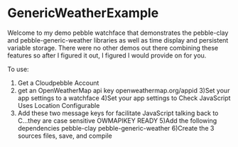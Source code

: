 # GenericWeatherExample

Welcome to my demo pebble watchface that demonstrates the pebble-clay and pebble-generic-weather libraries as well as time display and persistent variable storage.  There were no other demos out there combining these features so after I figured it out, I figured I would provide on for you.

To use:
1) Get a Cloudpebble Account
2) get an OpenWeatherMap api key openweathermap.org/appid
3)Set your app settings to a watchface
4)Set your app settings to 
  Check JavaScript
  Uses Location
  Configurable
4) Add these two message keys for facilitate JavaScript talking back to C...they are case sensitive
  OWMAPIKEY
  READY
5)Add the following dependencies
  pebble-clay
  pebble-generic-weather
6)Create the 3 sources files, save, and compile
  
